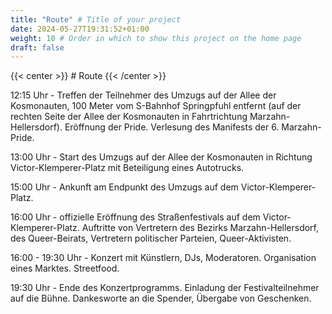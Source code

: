 ```yaml
---
title: "Route" # Title of your project
date: 2024-05-27T19:31:52+01:00
weight: 10 # Order in which to show this project on the home page
draft: false
---
```


{{< center >}} # Route {{< /center >}}

12:15 Uhr - Treffen der Teilnehmer des Umzugs auf der Allee der Kosmonauten, 100 Meter vom S-Bahnhof Springpfuhl
entfernt (auf der rechten Seite der Allee der Kosmonauten in Fahrtrichtung Marzahn-Hellersdorf). Eröffnung der Pride.
Verlesung des Manifests der 6. Marzahn-Pride.

13:00 Uhr - Start des Umzugs auf der Allee der Kosmonauten in Richtung Victor-Klemperer-Platz mit Beteiligung eines
Autotrucks.

15:00 Uhr - Ankunft am Endpunkt des Umzugs auf dem Victor-Klemperer-Platz.

16:00 Uhr - offizielle Eröffnung des Straßenfestivals auf dem Victor-Klemperer-Platz. Auftritte von Vertretern des
Bezirks Marzahn-Hellersdorf, des Queer-Beirats, Vertretern politischer Parteien, Queer-Aktivisten.

16:00 - 19:30 Uhr - Konzert mit Künstlern, DJs, Moderatoren. Organisation eines Marktes. Streetfood.

19:30 Uhr - Ende des Konzertprogramms. Einladung der Festivalteilnehmer auf die Bühne. Dankesworte an die Spender,
Übergabe von Geschenken.
